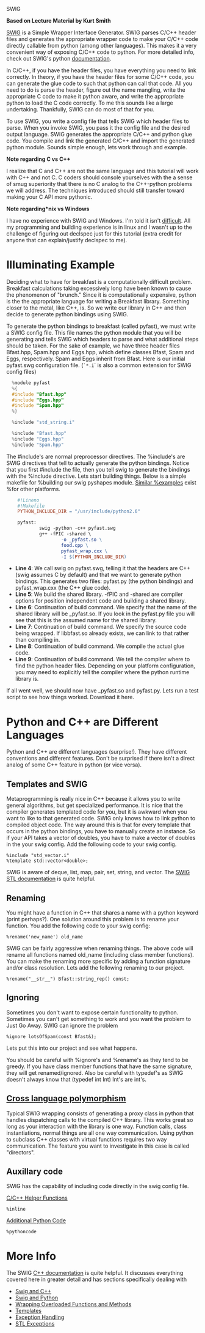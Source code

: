 SWIG

**Based on Lecture Material by Kurt Smith**

[SWIG](http://www.swig.org) is a Simple Wrapper Interface Generator. SWIG parses
C/C++ header files and generates the appropriate wrapper code to make your C/C++
code directly callable from python (among other languages). This makes it a very
convenient way of exposing C/C++ code to python. For more detailed info, check
out SWIG's python
[documentation](http://www.swig.org/Doc1.3/Python.html#Python).

In C/C++, if you have the header files, you have everything you need to
link correctly. In theory, if you have the header files for some C/C++
code, you can generate the glue code to such that python can call that
code. All you need to do is parse the header, figure out the name
mangling, write the appropriate C code to make it python aware, and
write the appropriate python to load the C code correctly. To me this
sounds like a large undertaking. Thankfully, SWIG can do most of that
for you.

To use SWIG, you write a config file that tells SWIG which header files
to parse. When you invoke SWIG, you pass it the config file and the
desired output language. SWIG generates the appropriate C/C++ and python
glue code. You compile and link the generated C/C++ and import the
generated python module. Sounds simple enough, lets work through and
example.

**Note regarding C vs C++**

I realize that C and C++ are not the same language and this tutorial
will work with C++ and not C. C coders should console yourselves with
the a sense of smug superiority that there is no C analog to the
C++-python problems we will address. The techniques introduced should
still transfer toward making your C API more pythonic.

**Note regarding*nix vs Windows**

I have no experience with SWIG and Windows. I'm told it isn't
[difficult](http://www.swig.org/Doc1.3/Windows.html). All my programming and
building experience is in linux and I wasn't up to the challenge of figuring out
declspec just for this tutorial (extra credit for anyone that can
explain/justify declspec to me).

Illuminating Example
====================

Deciding what to have for breakfast is a computationally difficult
problem. Breakfast calculations taking excessively long have been known
to cause the phenomenon of "brunch." Since it is computationally
expensive, python is the the appropriate language for writing a
Breakfast library. Something closer to the metal, like C++, is. So we
write our library in C++ and then decide to generate python bindings
using SWIG.

To generate the python bindings to breakfast (called pyfast), we must
write a SWIG config file. This file names the python module that you
will be generating and tells SWIG which headers to parse and what
additional steps should be taken. For the sake of example, we have three
header files Bfast.hpp, Spam.hpp and Eggs.hpp, which define classes
Bfast, Spam and Eggs, respectively. Spam and Eggs inherit from Bfast.
Here is our initial pyfast.swg configuration file. (`` `*.i ``\` is also
a common extension for SWIG config files)

```c 
  %module pyfast
  %{
  #include "Bfast.hpp"
  #include "Eggs.hpp"
  #include "Spam.hpp"
  %}

  %include "std_string.i"

  %include "Bfast.hpp"
  %include "Eggs.hpp"
  %include "Spam.hpp"
```

The \#include's are normal preprocessor directives. The %include's are SWIG
directives that tell to actually generate the python bindings.  Notice that you
first \#include the file, then you tell swig to generate the bindings with the
%include directive. Lets start building things.  Below is a simple makefile for
%building our swig pyshapes module.  [Similar
%examples](http://www.dabeaz.com/cgi-bin/wiki.pl?SwigFaq/SharedLibraries) exist
%for other platforms.

```Makefile
    #!Lineno
    #!Makefile
    PYTHON_INCLUDE_DIR = "/usr/include/python2.6"

    pyfast:
            swig -python -c++ pyfast.swg
            g++ -fPIC -shared \
                    -o _pyfast.so \
                    food.cpp \
                    pyfast_wrap.cxx \
                    -I $(PYTHON_INCLUDE_DIR)
```

-   **Line 4**: We call swig on pyfast.swg, telling it that the headers
    are C++ (swig assumes C by default) and that we want to generate
    python bindings. This generates two files: pyfast.py (the python
    bindings) and pyfast_wrap.cxx (the C++ glue code).
-   **Line 5**: We build the shared library. -fPIC and -shared are
    compiler options for position independent code and building a shared
    library.
-   **Line 6**: Continuation of build command. We specify that the name
    of the shared library will be _pyfast.so. If you look in the
    pyfast.py file you will see that this is the assumed name for the
    shared library.
-   **Line 7**: Continuation of build command. We specify the source
    code being wrapped. If libbfast.so already exists, we can link to
    that rather than compiling in.
-   **Line 8**: Continuation of build command. We compile the actual
    glue code.
-   **Line 9**: Continuation of build command. We tell the compiler
    where to find the python header files. Depending on your platform
    configuration, you may need to explicitly tell the compiler where
    the python runtime library is.

If all went well, we should now have _pyfast.so and pyfast.py. Lets run
a test script to see how things worked. Download it here.

Python and C++ are Different Languages
======================================

Python and C++ are different languages (surprise!). They have different
conventions and different features. Don't be surprised if there isn't a
direct analog of some C++ feature in python (or vice versa).

Templates and SWIG
------------------

Metaprogramming is really nice in C++ because it allows you to write
general algorithms, but get specialized performance. It is nice that the
compiler generates templated code for you, but it is awkward when you
want to like to that generated code. SWIG only knows how to link python
to compiled object code. The way around this is that for every template
that occurs in the python bindings, you have to manually create an
instance. So if your API takes a vector of doubles, you have to make a
vector of doubles in the your swig config. Add the following code to
your swig config.

    %include "std_vector.i"
    %template std::vector<double>;

SWIG is aware of deque, list, map, pair, set, string, and vector. The [SWIG STL
documentation](http://www.swig.org/Doc1.3/Library.html#Library_stl_cpp_library)
is quite helpful.

Renaming
--------

You might have a function in C++ that shares a name with a python
keyword (print perhaps?). One solution around this problem is to rename
your function. You add the following code to your swig config:

    %rename('new_name') old_name

SWIG can be fairly aggressive when renaming things. The above code will
rename all functions named old_name (including class member functions).
You can make the renaming more specific by adding a function signature
and/or class resolution. Lets add the following renaming to our project.

    %rename("__str__") Bfast::string_rep() const;

Ignoring
--------

Sometimes you don't want to expose certain functionality to python.
Sometimes you can't get something to work and you want the problem to
Just Go Away. SWIG can ignore the problem

    %ignore lotsOfSpam(const Bfast&);

Lets put this into our project and see what happens.

You should be careful with %ignore's and %rename's as they tend to be
greedy. If you have class member functions that have the same signature,
they will get renamed/ignored. Also be careful with typedef's as SWIG
doesn't always know that (typedef int Int) Int's are int's.

## [Cross language polymorphism](http://www.swig.org/Doc1.3/Python.html#Python_directors) 

Typical SWIG wrapping consists of generating a proxy class in python
that handles dispatching calls to the compiled C++ library. This works
great so long as your interaction with the library is one way. Function
calls, class instantiations, normal things are all one way
communication. Using python to subclass C++ classes with virtual
functions requires two way communication. The feature you want to
investigate in this case is called "directors".

Auxillary code
--------------

SWIG has the capability of including code directly in the swig config
file.

[C/C++ Helper Functions](http://www.swig.org/Doc1.3/Python.html#Python_nn41)

    %inline

[Additional Python Code](http://www.swig.org/Doc1.3/Python.html#Python_nn42)

    %pythoncode

More Info
=========

The SWIG [C++ documentation](http://www.swig.org/Doc1.3/SWIGPlus.html) is quite
helpful. It discusses everything covered here in greater detail and has sections
specifically dealing with

-   [Swig and C++](http://www.swig.org/Doc1.3/SWIGPlus.html)
-   [Swig and Python](http://www.swig.org/Doc1.3/Python.html)
-   [Wrapping Overloaded Functions and
    Methods](http://www.swig.org/Doc1.3/SWIGPlus.html#SWIGPlus_overloaded_methods)
-   [Templates](http://www.swig.org/Doc1.3/SWIGPlus.html#SWIGPlus_nn30)
-   [Exception Handling](http://www.swig.org/Doc1.3/Customization.html#exception)
-   [STL Exceptions](http://www.swig.org/Doc1.3/Library.html#Library_stl_exceptions)

